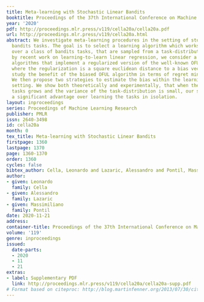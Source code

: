 ```yaml
---
title: Meta-learning with Stochastic Linear Bandits
booktitle: Proceedings of the 37th International Conference on Machine Learning
year: '2020'
pdf: http://proceedings.mlr.press/v119/cella20a/cella20a.pdf
url: http://proceedings.mlr.press/v119/cella20a.html
abstract: We investigate meta-learning procedures in the setting of stochastic linear
  bandits tasks. The goal is to select a learning algorithm which works well on average
  over a class of bandits tasks, that are sampled from a task-distribution. Inspired
  by recent work on learning-to-learn linear regression, we consider a class of bandit
  algorithms that implement a regularized version of the well-known OFUL algorithm,
  where the regularization is a square euclidean distance to a bias vector. We first
  study the benefit of the biased OFUL algorithm in terms of regret minimization.
  We then propose two strategies to estimate the bias within the learning-to-learn
  setting. We show both theoretically and experimentally, that when the number of
  tasks grows and the variance of the task-distribution is small, our strategies have
  a significant advantage over learning the tasks in isolation.
layout: inproceedings
series: Proceedings of Machine Learning Research
publisher: PMLR
issn: 2640-3498
id: cella20a
month: 0
tex_title: Meta-learning with Stochastic Linear Bandits
firstpage: 1360
lastpage: 1370
page: 1360-1370
order: 1360
cycles: false
bibtex_author: Cella, Leonardo and Lazaric, Alessandro and Pontil, Massimiliano
author:
- given: Leonardo
  family: Cella
- given: Alessandro
  family: Lazaric
- given: Massimiliano
  family: Pontil
date: 2020-11-21
address: 
container-title: Proceedings of the 37th International Conference on Machine Learning
volume: '119'
genre: inproceedings
issued:
  date-parts:
  - 2020
  - 11
  - 21
extras:
- label: Supplementary PDF
  link: http://proceedings.mlr.press/v119/cella20a/cella20a-supp.pdf
# Format based on citeproc: http://blog.martinfenner.org/2013/07/30/citeproc-yaml-for-bibliographies/
---
```

